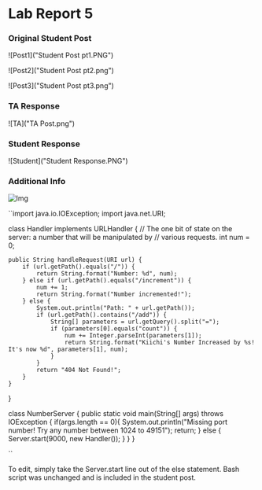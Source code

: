 # Lab Report 5

### Original Student Post
![Post1]("Student Post pt1.PNG")

![Post2]("Student Post pt2.png")

![Post3]("Student Post pt3.png")


### TA Response
![TA]("TA Post.png")


### Student Response
![Student]("Student Response.PNG")


### Additional Info
![Img]("FileStructure.PNG)

``import java.io.IOException;
import java.net.URI;

class Handler implements URLHandler {
    // The one bit of state on the server: a number that will be manipulated by
    // various requests.
    int num = 0;

    public String handleRequest(URI url) {
        if (url.getPath().equals("/")) {
            return String.format("Number: %d", num);
        } else if (url.getPath().equals("/increment")) {
            num += 1;
            return String.format("Number incremented!");
        } else {
            System.out.println("Path: " + url.getPath());
            if (url.getPath().contains("/add")) {
                String[] parameters = url.getQuery().split("=");
                if (parameters[0].equals("count")) {
                    num += Integer.parseInt(parameters[1]);
                    return String.format("Kiichi's Number Increased by %s! It's now %d", parameters[1], num);
                }
            }
            return "404 Not Found!";
        }
    }
}

class NumberServer {
    public static void main(String[] args) throws IOException {
        if(args.length == 0){
            System.out.println("Missing port number! Try any number between 1024 to 49151");
            return;
        }
        else {
            Server.start(9000, new Handler());
        }
    }
}

``

To edit, simply take the Server.start line out of the else statement.
Bash script was unchanged and is included in the student post.

